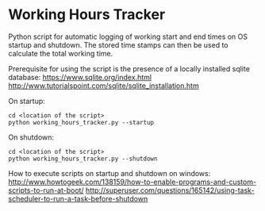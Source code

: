 # Working Hours Tracker
Python script for automatic logging of working start and end times on OS startup and shutdown.
The stored time stamps can then be used to calculate the total working time.

Prerequisite for using the script is the presence of a locally installed sqlite database:
https://www.sqlite.org/index.html
http://www.tutorialspoint.com/sqlite/sqlite_installation.htm

On startup:
```
cd <location of the script>
python working_hours_tracker.py --startup
```

On shutdown:
```
cd <location of the script>
python working_hours_tracker.py --shutdown
```

How to execute scripts on startup and shutdown on windows: 
http://www.howtogeek.com/138159/how-to-enable-programs-and-custom-scripts-to-run-at-boot/
http://superuser.com/questions/165142/using-task-scheduler-to-run-a-task-before-shutdown
